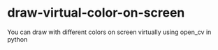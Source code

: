 # draw-virtual-color-on-screen
You can draw with different colors on screen virtually using open_cv in python 
